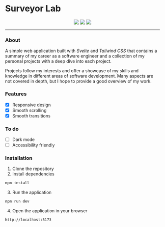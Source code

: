 # Surveyor Lab

<p align="center" >
  <img src="https://img.shields.io/badge/Svelte-4A4A55?style=for-the-badge&logo=svelte&logoColor=FF3E00" />
  <img src="https://img.shields.io/badge/JavaScript-F7DF1E?style=for-the-badge&logo=javascript&logoColor=black" />
  <img src="https://img.shields.io/badge/Tailwind_CSS-38B2AC?style=for-the-badge&logo=tailwind-css&logoColor=white" />
</p>

---

### About
A simple web application built with <i>Svelte</i> and <i>Tailwind CSS</i> that contains a summary of my career as a software engineer and a collection of my personal projects with a deep dive into each project.

Projects follow my interests and offer a showcase of my skills and knowledge in different areas of software development. Many aspects are not covered in depth, but I hope to provide a good overview of my work.

### Features
- [x] Responsive design
- [x] Smooth scrolling
- [x] Smooth transitions

### To do
- [ ] Dark mode
- [ ] Accessibility friendly

### Installation
1. Clone the repository
2. Install dependencies
```bash
npm install
```
3. Run the application
```bash
npm run dev
```
4. Open the application in your browser
```bash
http://localhost:5173
```
